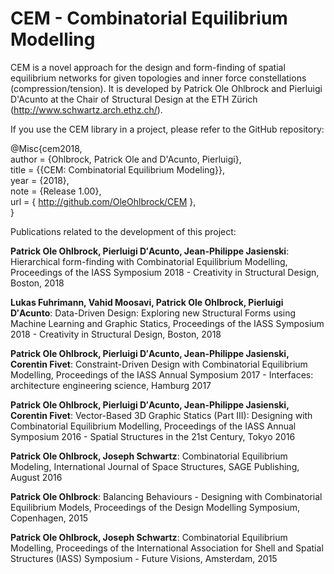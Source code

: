 # CEM - Combinatorial Equilibrium Modelling

CEM is a novel approach for the design and form-finding of spatial equilibrium networks for given topologies and inner force constellations (compression/tension). It is developed by Patrick Ole Ohlbrock and Pierluigi D'Acunto at the Chair of Structural Design at the ETH Zürich (http://www.schwartz.arch.ethz.ch/).

If you use the CEM library in a project, please refer to the GitHub repository: <br/>

@Misc{cem2018,<br/>
  author = {Ohlbrock, Patrick Ole and D'Acunto, Pierluigi},<br/>
  title  = {{CEM: Combinatorial Equilibrium Modeling}},<br/>
  year   = {2018},<br/>
  note   = {Release 1.00},<br/>
  url    = { http://github.com/OleOhlbrock/CEM },<br/>
}<br/>


Publications related to the development of this project:

__Patrick Ole Ohlbrock, Pierluigi D′Acunto, Jean-Philippe Jasienski__: Hierarchical form-finding with Combinatorial Equilibrium Modelling, Proceedings of the IASS Symposium 2018 - Creativity in Structural Design, Boston, 2018 

__Lukas Fuhrimann, Vahid Moosavi, Patrick Ole Ohlbrock, Pierluigi D′Acunto__: Data-Driven Design: Exploring new Structural Forms using Machine Learning and Graphic Statics, Proceedings of the IASS Symposium 2018 - Creativity in Structural Design, Boston, 2018

__Patrick Ole Ohlbrock, Pierluigi D′Acunto, Jean-Philippe Jasienski, Corentin Fivet__: Constraint-Driven Design with Combinatorial Equilibrium Modelling, Proceedings of the IASS Annual Symposium 2017 - Interfaces: architecture engineering science, Hamburg 2017

__Patrick Ole Ohlbrock, Pierluigi D′Acunto, Jean-Philippe Jasienski, Corentin Fivet__: Vector-Based 3D Graphic Statics (Part III): Designing with Combinatorial Equilibrium Modelling, Proceedings of the IASS Annual Symposium 2016 - Spatial Structures in the 21st Century, Tokyo 2016

__Patrick Ole Ohlbrock, Joseph Schwartz__: Combinatorial Equilibrium Modeling, International Journal of Space Structures, SAGE Publishing, August 2016

__Patrick Ole Ohlbrock__: Balancing Behaviours - Designing with Combinatorial Equilibrium Models, Proceedings of the Design Modelling Symposium, Copenhagen, 2015

__Patrick Ole Ohlbrock, Joseph Schwartz__: Combinatorial Equilibrium Modelling, Proceedings of the International Association for Shell and Spatial Structures (IASS) Symposium - Future Visions, Amsterdam, 2015
